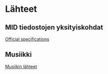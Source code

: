 # Lähteet

## MID tiedostojen yksityiskohdat
[Official specifications](https://www.midi.org/specifications/category/gm-specifications)


## Musiikki
[Musiikin lähteet](https://github.com/lossitomatossi/MarkovMusic/blob/main/MarkovMusic/musiikki/lahteet.md)
